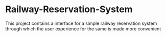 # Railway-Reservation-System

This project contains a interface for a simple railway reservation system through which the user experience for the same is made more convenient
